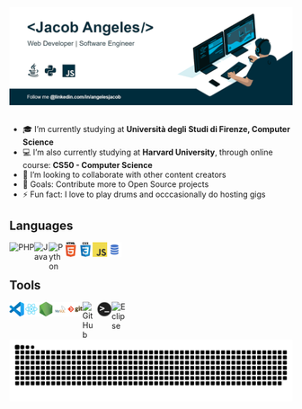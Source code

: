 <a href="https://linkedin.com/in/angelesjacob">
  <img src="./gh_banner.gif">
</a>

##
- 🎓 I’m currently studying at <b>Università degli Studi di Firenze, Computer Science </b>
- 💻 I’m also currently studying at <b>Harvard University</b>, through online course: <b>CS50 - Computer Science</b>
- 🤝 I’m looking to collaborate with other content creators
- 🥅 Goals: Contribute more to Open Source projects
- ⚡ Fun fact: I love to play drums and occcasionally do hosting gigs

## Languages

[<img align="left" alt="PHP" height="26px" src="https://www.vectorlogo.zone/logos/php/php-ar21.svg" />][webdevplaylist]
[<img align="left" alt="Java" width="26px" src="https://www.vectorlogo.zone/logos/java/java-icon.svg" />][webdevplaylist]
[<img align="left" alt="Python" width="26px" src="https://upload.wikimedia.org/wikipedia/commons/c/c3/Python-logo-notext.svg" />][webdevplaylist]
[<img align="left" alt="HTML5" width="26px" src="https://raw.githubusercontent.com/github/explore/80688e429a7d4ef2fca1e82350fe8e3517d3494d/topics/html/html.png" />][webdevplaylist]
[<img align="left" alt="CSS3" width="26px" src="https://raw.githubusercontent.com/github/explore/80688e429a7d4ef2fca1e82350fe8e3517d3494d/topics/css/css.png" />][cssplaylist]
[<img align="left" alt="JavaScript" width="26px" src="https://raw.githubusercontent.com/github/explore/80688e429a7d4ef2fca1e82350fe8e3517d3494d/topics/javascript/javascript.png" />][jsplaylist]
[<img align="left" alt="SQL" width="26px" src="https://raw.githubusercontent.com/github/explore/80688e429a7d4ef2fca1e82350fe8e3517d3494d/topics/sql/sql.png" />][webdevplaylist]

<br />
<br />

## Tools

[<img align="left" alt="Visual Studio Code" width="26px" src="https://raw.githubusercontent.com/github/explore/80688e429a7d4ef2fca1e82350fe8e3517d3494d/topics/visual-studio-code/visual-studio-code.png" />][webdevplaylist]
[<img align="left" alt="React" width="26px" src="https://raw.githubusercontent.com/github/explore/80688e429a7d4ef2fca1e82350fe8e3517d3494d/topics/react/react.png" />][reactplaylist]
[<img align="left" alt="Node.js" width="26px" src="https://raw.githubusercontent.com/github/explore/80688e429a7d4ef2fca1e82350fe8e3517d3494d/topics/nodejs/nodejs.png" />][webdevplaylist]
[<img align="left" alt="MySQL" width="26px" src="https://raw.githubusercontent.com/github/explore/80688e429a7d4ef2fca1e82350fe8e3517d3494d/topics/mysql/mysql.png" />][webdevplaylist]
[<img align="left" alt="Git" width="26px" src="https://raw.githubusercontent.com/github/explore/80688e429a7d4ef2fca1e82350fe8e3517d3494d/topics/git/git.png" />][webdevplaylist]
[<img align="left" alt="GitHub" width="26px" src="https://www.vectorlogo.zone/logos/github/github-tile.svg" />][webdevplaylist]
[<img align="left" alt="Terminal" width="26px" src="https://raw.githubusercontent.com/github/explore/80688e429a7d4ef2fca1e82350fe8e3517d3494d/topics/terminal/terminal.png" />][webdevplaylist]
[<img align="left" alt="Eclipse" width="26px" src="https://icons.iconarchive.com/icons/papirus-team/papirus-apps/256/eclipse-icon.png" />][webdevplaylist]

<br />
<br />
<br />


<div align="center">
  <a href="#">
    <img src="./github-contribution-snake.svg">
  </a>
</div>

<br />
<br />



[linkedin]: https://linkedin.com/in/angelesjacob
[webdevplaylist]: #
[jsplaylist]: #
[cssplaylist]: #
[reactplaylist]: #
